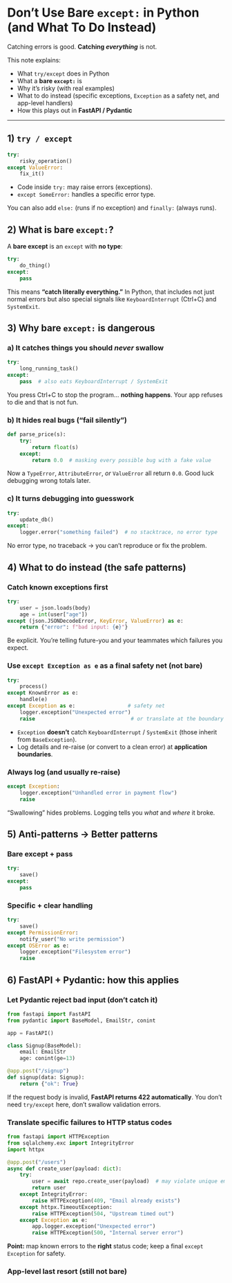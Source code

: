 # Don’t Use Bare `except:` in Python (and What To Do Instead)

Catching errors is good. **Catching _everything_** is not.

This note explains:

- What `try/except` does in Python
- What a **bare `except:`** is
- Why it’s risky (with real examples)
- What to do instead (specific exceptions, `Exception` as a safety net, and app-level handlers)
- How this plays out in **FastAPI / Pydantic**

---

## 1) `try / except`

```python
try:
    risky_operation()
except ValueError:
    fix_it()
```

- Code inside `try:` may raise errors (exceptions).
- `except SomeError:` handles a specific error type.

You can also add `else:` (runs if no exception) and `finally:` (always runs).

## 2) What is **bare `except:`**?

A **bare except** is an `except` with **no type**:

```python
try:
    do_thing()
except:
    pass
```

This means **“catch literally everything.”** In Python, that includes not just normal errors but also special signals like `KeyboardInterrupt` (Ctrl+C) and `SystemExit`.

## 3) Why bare `except:` is dangerous

### a) It catches things you should _never_ swallow

```python
try:
    long_running_task()
except:
    pass  # also eats KeyboardInterrupt / SystemExit
```

You press Ctrl+C to stop the program… **nothing happens**. Your app refuses to die and that is not fun.

### b) It hides real bugs (“fail silently”)

```python
def parse_price(s):
    try:
        return float(s)
    except:
        return 0.0  # masking every possible bug with a fake value
```

Now a `TypeError`, `AttributeError`, _or_ `ValueError` all return `0.0`. Good luck debugging wrong totals later.

### c) It turns debugging into guesswork

```python
try:
    update_db()
except:
    logger.error("something failed")  # no stacktrace, no error type
```

No error type, no traceback → you can’t reproduce or fix the problem.

## 4) What to do instead (the safe patterns)

### Catch **known** exceptions first

```python
try:
    user = json.loads(body)
    age = int(user["age"])
except (json.JSONDecodeError, KeyError, ValueError) as e:
    return {"error": f"bad input: {e}"}
```

Be explicit. You’re telling future-you and your teammates which failures you expect.

### Use `except Exception as e` as a **final safety net** (not bare)

```python
try:
    process()
except KnownError as e:
    handle(e)
except Exception as e:                 # safety net
    logger.exception("Unexpected error")
    raise                               # or translate at the boundary
```

- `Exception` **doesn’t** catch `KeyboardInterrupt` / `SystemExit` (those inherit from `BaseException`).
- Log details and re-raise (or convert to a clean error) at **application boundaries**.

### Always log (and usually re-raise)

```python
except Exception:
    logger.exception("Unhandled error in payment flow")
    raise
```

“Swallowing” hides problems. Logging tells you _what_ and _where_ it broke.

## 5) Anti-patterns → Better patterns

### Bare except + pass

```python
try:
    save()
except:
    pass
```

### Specific + clear handling

```python
try:
    save()
except PermissionError:
    notify_user("No write permission")
except OSError as e:
    logger.exception("Filesystem error")
    raise
```

## 6) FastAPI + Pydantic: how this applies

### Let Pydantic reject bad input (don’t catch it)

```python
from fastapi import FastAPI
from pydantic import BaseModel, EmailStr, conint

app = FastAPI()

class Signup(BaseModel):
    email: EmailStr
    age: conint(ge=13)

@app.post("/signup")
def signup(data: Signup):
    return {"ok": True}
```

If the request body is invalid, **FastAPI returns 422 automatically**.
You don’t need `try/except` here, don’t swallow validation errors.

### Translate **specific** failures to HTTP status codes

```python
from fastapi import HTTPException
from sqlalchemy.exc import IntegrityError
import httpx

@app.post("/users")
async def create_user(payload: dict):
    try:
        user = await repo.create_user(payload)  # may violate unique email
        return user
    except IntegrityError:
        raise HTTPException(409, "Email already exists")
    except httpx.TimeoutException:
        raise HTTPException(504, "Upstream timed out")
    except Exception as e:
        app.logger.exception("Unexpected error")
        raise HTTPException(500, "Internal server error")
```

**Point:** map known errors to the **right** status code; keep a final `except Exception` for safety.

### App-level last resort (still not bare)
